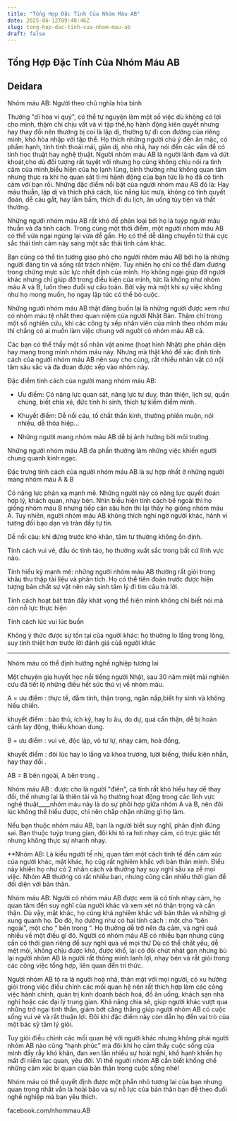 ```yaml
---
title: "Tổng Hợp Đặc Tính Của Nhóm Máu AB"
date: 2025-06-12T09:40:46Z
slug: tong-hop-dac-tinh-cua-nhom-mau-ab
draft: false
---
```


## Tổng Hợp Đặc Tính Của Nhóm Máu AB

## Deidara

Nhóm máu AB: Người theo chủ nghĩa hòa bình


Thường  "dĩ hòa vi quý", có thể tự nguyện làm một số việc dù không có lợi cho  mình, thậm chí chịu vất vả vì tập thể,họ hành động kiên quyết nhưng hay  thay đổi nên thường bị coi là lập dị, thường tự đi con đường của riêng  mình, khó hòa nhập với tập thể. Họ thích những người chú ý đến ăn mặc, có  phẩm hạnh, tính tình thoải mái, giản dị, nho nhã, hay nói đến các vấn đề có  tính học thuật hay nghệ thuật.  Người nhóm máu AB là người lãnh đạm và dứt  khoát,cho dù đối tượng rất tuyệt với nhưng họ cũng không chịu nói ra  tình cảm của mình,biểu hiện của họ lạnh lùng, bình thường như không quan  tâm nhưng thực ra khi họ quan sát tỉ mỉ hành động của bạn tức là họ đã  có tình cảm với bạn rồi. Những đặc điểm nổi bật của người nhóm máu AB đó  là: Hay mâu thuẫn, lập dị và thích phá cách, lúc nắng lúc mưa, không có tính  quyết đoán, dễ cáu gắt, hay lẩm bẩm, thích đi du lịch, ăn uống tùy tiện và  thất thường.


Những người nhóm máu AB rất khó để  phân loại bởi họ là tuýp người mâu thuẫn và đa tính cách. Trong cùng một  thời điểm, một người nhóm máu AB có thể vừa ngại ngùng lại vừa dễ gần.  Họ có thể dễ dàng chuyển từ thái cực sắc thái tình cảm này sang một sắc  thái tình cảm khác. 



 Bạn cũng có thể tin  tưởng giao phó cho người nhóm máu AB bởi họ là những người đáng tin và  sống rất trách nhiệm. Tuy nhiên họ chỉ có thể đảm đương trong chừng mực  sức lực nhất định của mình. Họ không ngại giúp đỡ người khác nhưng chỉ  giúp đỡ trong điều kiện của mình, tức là không như nhóm máu A và B, luôn  theo đuổi sự cầu toàn. Bởi vậy mà một khi sự việc không như họ mong  muốn, họ ngay lập tức có thể bỏ cuộc. 



  Những người nhóm máu AB thật đáng buồn lại là những người được xem như  có nhóm máu tệ nhất theo quan niệm của người Nhật Bản. Thậm chí trong  một số nghiên cứu, khi các công ty xếp nhân viên của mình theo nhóm máu  thì chẳng có ai muốn làm việc chung với người có nhóm máu AB cả. 



Các  bạn có thể thấy một số nhân vật anime (hoạt hình Nhật) phe phản diện hay mang trong mình  nhóm máu này. Nhưng mà thật khó để xác định tính cách của người nhóm  máu AB nên suy cho cùng, rất nhiều nhân vật có nội tâm sâu sắc và đa  đoan được xếp vào nhóm này.



Đặc điểm tính cách của người mang nhóm máu AB:


-  Ưu điểm: Có năng lực quan sát, năng lực tư duy, thân thiện, lịch sự,  quần chúng, biết chia xẻ, đức tính hi sinh, thích tự kiểm điểm mình.

- Khuyết điểm: Dễ nổi cáu, tố chất thần kinh, thường phiền muộn, nói nhiều, dễ thỏa hiệp…

 - Những người mang nhóm máu AB dễ bị ảnh hưởng bởi môi trường. 



 Những người nhóm máu AB đa phần thường làm những việc khiến người chung quanh kinh ngạc. 



 Đặc trưng tính cách của người nhóm máu AB là sự hợp nhất ở những người mang nhóm máu A & B 





  Có năng lực phản xạ mạnh mẽ. Những người này có năng lực quyết đoán hợp  lý, khách quan, nhạy bén. Nhìn biểu hiện tính cách bề ngoài thì họ  giống nhóm máu B nhưng tiếp cận sâu hơn thì lại thấy họ giống nhóm máu  A. Tuy nhiên, người nhóm máu AB không thích nghi ngờ người khác, hành vi  tương đối bạo dạn và tràn đầy tự tin. 



 Dễ nổi cáu: khi đứng trước khó khăn, tâm tư thường không ổn định. 



 Tính cách vui vẻ, đầu óc tỉnh táo, họ thường xuất sắc trong bất cứ lĩnh vực nào.



  Tính hiếu kỳ mạnh mẽ: những người nhóm máu AB thường rất giỏi trong  khâu thu thập tài liệu và phân tích. Họ có thể tiên đoán trước được hiện  tượng bản chất sự vật nên nảy sinh tâm lý đi tìm câu trả lời.



 Tính cách hoạt bát tràn đầy khát vọng thể hiện mình không chỉ biết nói mà còn nỗ lực thực hiện 


 Tính cách lúc vui lúc buồn 

Không ý thức được sự tồn tại của người khác: họ thường lo lắng trong lòng, suy tính thiệt hơn trước lời đánh giá củâ người khác

-------------------------------------------------------------------------------
 Nhóm máu có thể định hướng nghề nghiệp tương lai 



Một chuyên gia huyết học nổi tiếng người Nhật, sau 30 năm miệt mài nghiên cứu đã tiết lộ những điều hết sức thú vị về nhóm máu.

A = ưu điểm : thực tế, đằm tính, thận trọng, ngăn nắp,biết hy sinh và không hiếu chiến. 

 khuyết điểm : bảo thủ, ích kỷ, hay lo âu, do dự, quá cẩn thận, dễ bị hoàn cảnh lay động, thiếu khoan dung.  



B = ưu điểm : vui vẻ, độc lập, vô tư lự, nhạy cảm, hoà đồng, 

 khuyết điểm : đôi lúc hay lo lắng và khoa trương, lười biếng, thiếu kiên nhẫn, hay thay đổi .  


AB = B bên ngoài, A bên trong . 




 Nhóm  máu AB : được cho là người "điên", cá tính rất khó hiểu hay dể thay  đổi, thế nhưng lại là thiên tài và họ thường hoạt động trong các lĩnh  vực nghệ thuật____nhóm máu này là do sự phôi hợp giữa nhóm A và B, nên  đôi lúc không thể hiểu được, chỉ nên chấp nhận những gì họ làm.


Nếu  bạn thuộc nhóm máu AB, bạn là người biết suy nghĩ, phân định đúng sai.  Bạn thuộc tuýp trung gian, đôi khi tỏ ra hơi nhạy cảm, có trực giác tốt  nhưng không thực sự nhanh nhạy.

**Nhóm  AB: Là kiểu người tế nhị, quan tâm một cách tinh tế đến cảm xúc của  người khác, mặt khác, họ cũg rất nghiêm khắc với bản thân mình. Điều này  khiên họ như có 2 nhân cách và thường hay suy nghĩ sâu xa zề mọi việc.  Nhóm AB thường có rất nhiều bạn, nhưng cũng cần nhiều thời gian để đối  diện với bản thân.


Nhóm  máu AB: Người có nhóm máu AB được xem là có tính nhạy cảm, họ quan tâm  đến suy nghĩ của người khác và xem xét nó thận trọng và cẩn thận. Dù  vậy, mặt khác, họ cũng khá nghiêm khắc với bản thân và những gì xung  quanh họ. Do đó, họ dường như có hai tính cách : một cho “bên ngoài”,  một cho “ bên trong “. Họ thường dễ trở nên đa cảm, và nghĩ quá nhiều về  một điều gì đó. Người có nhóm máu AB có nhiều bạn nhưng cũng cần có  thời gian riêng để suy nghĩ qua về mọi thứ
Dù  có thể chất yếu, dễ mệt mỏi, không chịu được khó, được khổ, lại có đôi  chút nhát gan nhưng bù lại người nhóm AB là người rất thông minh lanh  lợi, nhạy bén và rất giỏi trong các công việc tổng hợp, liên quan đến  tri thức. 

 Người nhóm AB tỏ ra là người  hoà nhã, thân mật với mọi người, có xu hướng giỏi trong việc điều chỉnh  các mối quan hệ nên rất thích hợp làm các công việc hành chính, quản trị  kinh doanh bách hoá, đồ ăn uống, khách sạn nhà nghỉ hoặc các đại lý  trung gian. Khả năng chia sẻ, giúp người khác vượt qua những trở ngại  tinh thần, giảm bớt căng thẳng giúp người nhóm AB có cuộc sống vui vẻ và  rất thuận lợi. Đôi khi đặc điểm này còn dẫn họ đến vai trò của một bác  sỹ tâm lý giỏi. 

 Tuy giỏi điều chỉnh các  mối quan hệ với người khác nhưng không phải người nhóm AB nào cũng  “hạnh phúc” mà đôi khi họ cảm thấy cuộc sống của mình đầy rẫy khó khăn,  đan xen lẫn nhiều sự hoài nghi, khổ hạnh khiến họ mất đi niềm lạc quan,  yêu đời. Vì thế người nhóm AB cần biết khống chế những cảm xúc bi quan  của bản thân trong cuộc sống nhé! 


Nhóm  máu có thể quyết định được một phần nhỏ tương lai của bạn nhưng quan  trọng nhất vẫn là hoài bão và sự nỗ lực của bản thân bạn để theo đuổi  nghề nghiệp mà bạn yêu thích. 

facebook.com/nhommau.AB
​